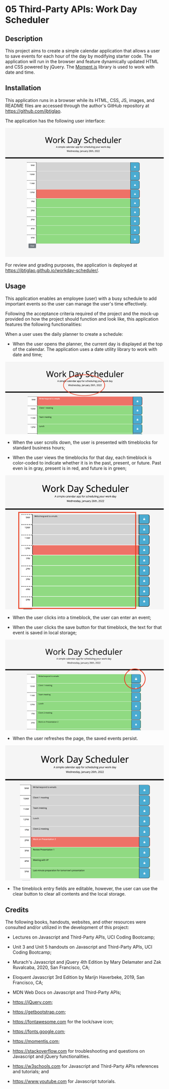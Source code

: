 # 05 Third-Party APIs: Work Day Scheduler

## Description

This project aims to create a simple calendar application that allows a user to save events for each hour of the day by modifying starter code. The application will run in the browser and feature dynamically updated HTML and CSS powered by jQuery. The [Moment.js](https://momentjs.com/) library is used to work with date and time. 

## Installation

This application runs in a browser while its HTML, CSS, JS, images, and README files are accessed through the author's GitHub repository at https://github.com/jbtiglao.

The application has the following user interface:

![scheduler](./assets/images/screenshot1_work-day-scheduler.png)

For review and grading purposes, the application is deployed at https://jbtiglao.github.io/workday-scheduler/. 

## Usage

This application enables an employee (user) with a busy schedule to add important events so the user can manage the user's time effectively.

Following the acceptance criteria required  of the project and the mock-up provided on how the project should function and look like, this application features the following functionalities: 

When a user uses the daily planner to create a schedule:

* When the user opens the planner, the current day is displayed at the top of the calendar. The application uses a date utility library to work with date and time;


![currentdate](./assets/images/screenshot2_current-date.png)


* When the user scrolls down, the user is presented with timeblocks for standard business hours;

* When the user views the timeblocks for that day, each timeblock is color-coded to indicate whether it is in the past, present, or future. Past even is in gray, present is in red, and future is in green;



![timeblock](./assets/images/screenshot3_timeblock.png)


* When the user clicks into a timeblock, the user can enter an event;


* When the user clicks the save button for that timeblock, the text for that event is saved in local storage;


![save-button](./assets/images/screenshot5_save-button.png)



* When the user refreshes the page, the saved events persist.


![saved-events](./assets/images/screenshot6_savedevents.png)

* The timeblock entry fields are editable, however, the user can use the clear button to clear all contents and the local storage. 


## Credits

The following books, handouts, websites, and other resources were consulted and/or utilized in the development of this project:

* Lectures on Javascript and Third-Party APIs, UCI Coding Bootcamp;

* Unit 3 and Unit 5 handouts on Javascript and Third-Party APIs, UCI Coding Bootcamp;

* Murach's Javascript and jQuery 4th Edition by Mary Delamater and Zak Ruvalcaba, 2020, San Francisco, CA;

* Eloquent Javascript 3rd Edition by Marijn Haverbeke, 2019, San Francisco, CA;

* MDN Web Docs on Javascript and Third-Party APIs;

* https://jQuery.com;

* https://getbootstrap.com;

* https://fontawesome.com for the lock/save icon;

* https://fonts.google.com;

* https://momentjs.com;

* https://stackoverflow.com for troubleshooting and questions on Javascript and jQuery functionalities. 

* https://w3schools.com for Javascript and Third-Party APIs references and tutorials; and

* https://www.youtube.com for Javascript tutorials.